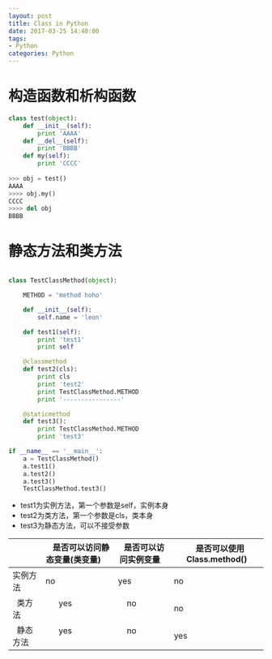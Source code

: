 ```yaml
---
layout: post
title: Class in Python
date: 2017-03-25 14:40:00
tags:
- Python
categories: Python
---
```


# 构造函数和析构函数

```python
class test(object):
    def __init__(self):
        print 'AAAA'
    def __del__(self):
        print 'BBBB'
    def my(self):
        print 'CCCC'
        
>>> obj = test()
AAAA
>>>> obj.my()
CCCC
>>>> del obj
BBBB
```



# 静态方法和类方法
```python

class TestClassMethod(object):

    METHOD = 'method hoho'

    def __init__(self):
        self.name = 'leon'

    def test1(self):
        print 'test1'
        print self

    @classmethod
    def test2(cls):
        print cls
        print 'test2'
        print TestClassMethod.METHOD
        print '----------------'

    @staticmethod
    def test3():
        print TestClassMethod.METHOD
        print 'test3'

if __name__ == '__main__':
    a = TestClassMethod()
    a.test1()
    a.test2()
    a.test3()
    TestClassMethod.test3()

```

* test1为实例方法，第一个参数是self，实例本身                
* test2为类方法，第一个参数是cls，类本身         
* test3为静态方法，可以不接受参数          


|             |    是否可以访问静态变量(类变量)     |    是否可以访问实例变量    |    是否可以使用Class.method()     |
| ----------- | ------------------------------- | ---------------------- | ------------------------------- |
|   实例方法   |       no                        |     yes                 |  no                             |
|   类方法     |       yes                       |     no                 |  no                             |
|   静态方法    |       yes                       |     no                 |  yes                             |

